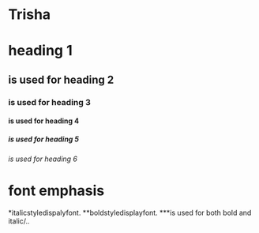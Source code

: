 # Trisha
# heading 1 
## is used for heading 2
### is used for heading 3 
#### is used for heading 4
##### is used for heading 5
###### is used for heading 6
 # font emphasis
 *italicstyledispalyfont.
 **boldstyledisplayfont.
 ***is used for both bold and italic/..
